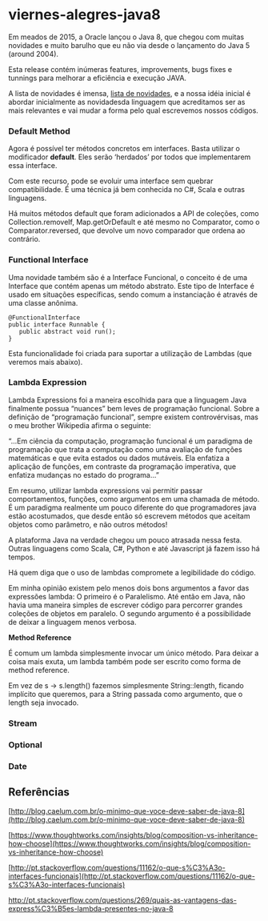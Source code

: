 # viernes-alegres-java8
Em meados de 2015, a Oracle lançou o Java 8, que chegou com  muitas novidades e muito barulho que eu não via desde o lançamento do Java 5 (around 2004).

Esta release contém inúmeras features, improvements, bugs fixes e tunnings para melhorar a eficiência e execução JAVA.

A lista de novidades é imensa, [lista de novidades](http://www.oracle.com/technetwork/java/javase/8-whats-new-2157071.html),  e a nossa idéia inicial é abordar inicialmente as novidadesda linguagem que acreditamos ser as mais relevantes e vai mudar a forma pelo qual escrevemos nossos códigos.

### Default Method

Agora é possível ter métodos concretos em interfaces. Basta utilizar o modificador **default**. Eles serão ‘herdados’ por todos que implementarem essa interface.

Com este recurso, pode se evoluir uma interface sem quebrar compatibilidade. É uma técnica já bem conhecida no C#, Scala e outras linguagens. 

Há muitos métodos default que foram adicionados a API de coleções, como Collection.removeIf, Map.getOrDefault e até mesmo no Comparator, como o Comparator.reversed, que devolve um novo comparador que ordena ao contrário.


### Functional Interface

Uma novidade também são é a Interface Funcional, o conceito é de uma Interface que contém apenas um método abstrato. Este tipo de Interface é usado em situações específicas, sendo comum a instanciação é através de uma classe anônima. 

```
@FunctionalInterface
public interface Runnable {
   public abstract void run();
}
```

Esta funcionalidade foi criada para suportar a utilização de Lambdas (que veremos mais abaixo).


### Lambda Expression


Lambda Expressions foi a maneira escolhida para que a linguagem Java finalmente possua “nuances” bem leves de programação funcional.
Sobre a definição de “programação funcional”, sempre existem controvérvisas, mas o meu brother Wikipedia afirma o seguinte:

“...Em ciência da computação, programação funcional é um paradigma de programação que trata a computação como uma avaliação de funções matemáticas e que evita estados ou dados mutáveis. Ela enfatiza a aplicação de funções, em contraste da programação imperativa, que enfatiza mudanças no estado do programa...”

Em resumo, utilizar lambda expressions vai permitir passar comportamentos, funções, como argumentos em uma chamada de método. É um paradigma realmente um pouco diferente do que programadores java estão acostumados, que desde então só escrevem métodos que aceitam objetos como parâmetro, e não outros métodos!

A plataforma Java na verdade chegou um pouco atrasada nessa festa. Outras linguagens como Scala, C#, Python e até Javascript já fazem isso há tempos. 

Há quem diga que o uso de lambdas compromete a legibilidade do código. 

Em minha opinião existem pelo menos dois bons argumentos a favor das expressões lambda: O primeiro é o Paralelismo. Até então em Java, não havia uma maneira simples de escrever código para percorrer grandes coleções de objetos em paralelo. O segundo argumento é a possibilidade de deixar a linguagem menos verbosa.

**Method Reference**

É comum um lambda simplesmente invocar um único método. 
Para deixar a coisa mais exuta, um lambda também pode ser escrito como forma de method reference.

Em vez de s -> s.length() fazemos simplesmente String::length, ficando implícito que queremos, para a String passada como argumento, que o length seja invocado.

### Stream

### Optional

### Date



## Referências

[http://blog.caelum.com.br/o-minimo-que-voce-deve-saber-de-java-8](http://blog.caelum.com.br/o-minimo-que-voce-deve-saber-de-java-8)

[https://www.thoughtworks.com/insights/blog/composition-vs-inheritance-how-choose](https://www.thoughtworks.com/insights/blog/composition-vs-inheritance-how-choose)

[http://pt.stackoverflow.com/questions/11162/o-que-s%C3%A3o-interfaces-funcionais](http://pt.stackoverflow.com/questions/11162/o-que-s%C3%A3o-interfaces-funcionais)

http://pt.stackoverflow.com/questions/269/quais-as-vantagens-das-express%C3%B5es-lambda-presentes-no-java-8

